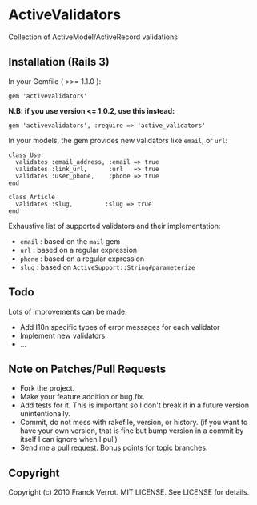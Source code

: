 ActiveValidators
================

Collection of ActiveModel/ActiveRecord validations

Installation (Rails 3)
----------------------

In your Gemfile ( >>= 1.1.0 ):

    gem 'activevalidators'

**N.B: if you use version <= 1.0.2, use this instead:**

    gem 'activevalidators', :require => 'active_validators'

In your models, the gem provides new validators like `email`, or `url`:

    class User
      validates :email_address, :email => true
      validates :link_url,      :url   => true
      validates :user_phone,    :phone => true
    end

    class Article
      validates :slug,         :slug => true
    end

Exhaustive list of supported validators and their implementation:

* `email` : based on the `mail` gem
* `url`   : based on a regular expression
* `phone` : based on a regular expression
* `slug`  : based on `ActiveSupport::String#parameterize`

Todo
----

Lots of improvements can be made:

* Add I18n specific types of error messages for each validator
* Implement new validators
* ...

Note on Patches/Pull Requests
-----------------------------

* Fork the project.
* Make your feature addition or bug fix.
* Add tests for it. This is important so I don't break it in a
  future version unintentionally.
* Commit, do not mess with rakefile, version, or history.
  (if you want to have your own version, that is fine but bump version in a commit by itself I can ignore when I pull)
* Send me a pull request. Bonus points for topic branches.

Copyright
---------

Copyright (c) 2010 Franck Verrot. MIT LICENSE. See LICENSE for details.
